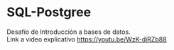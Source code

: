 # SQL-Postgree
Desafío de Introducción a bases de datos.                                                                                                                       
Link a video explicativo https://youtu.be/WzK-diRZb88

